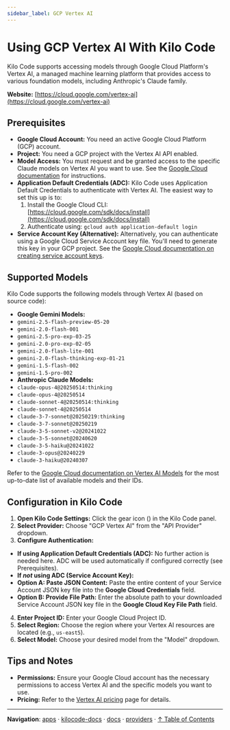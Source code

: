 ```yaml
---
sidebar_label: GCP Vertex AI
---
```


# Using GCP Vertex AI With Kilo Code

Kilo Code supports accessing models through Google Cloud Platform's Vertex AI, a managed machine learning platform that provides access to various foundation models, including Anthropic's Claude family.

**Website:** [https://cloud.google.com/vertex-ai](https://cloud.google.com/vertex-ai)

## Prerequisites

- **Google Cloud Account:** You need an active Google Cloud Platform (GCP) account.
- **Project:** You need a GCP project with the Vertex AI API enabled.
- **Model Access:** You must request and be granted access to the specific Claude models on Vertex AI you want to use. See the [Google Cloud documentation](https://cloud.google.com/vertex-ai/generative-ai/docs/partner-models/use-claude#before_you_begin) for instructions.
- **Application Default Credentials (ADC):** Kilo Code uses Application Default Credentials to authenticate with Vertex AI. The easiest way to set this up is to:
    1.  Install the Google Cloud CLI: [https://cloud.google.com/sdk/docs/install](https://cloud.google.com/sdk/docs/install)
    2.  Authenticate using: `gcloud auth application-default login`
- **Service Account Key (Alternative):** Alternatively, you can authenticate using a Google Cloud Service Account key file. You'll need to generate this key in your GCP project. See the [Google Cloud documentation on creating service account keys](https://cloud.google.com/iam/docs/creating-managing-service-account-keys).

## Supported Models

Kilo Code supports the following models through Vertex AI (based on source code):

- **Google Gemini Models:**
- `gemini-2.5-flash-preview-05-20`
- `gemini-2.0-flash-001`
- `gemini-2.5-pro-exp-03-25`
- `gemini-2.0-pro-exp-02-05`
- `gemini-2.0-flash-lite-001`
- `gemini-2.0-flash-thinking-exp-01-21`
- `gemini-1.5-flash-002`
- `gemini-1.5-pro-002`
- **Anthropic Claude Models:**
- `claude-opus-4@20250514:thinking`
- `claude-opus-4@20250514`
- `claude-sonnet-4@20250514:thinking`
- `claude-sonnet-4@20250514`
- `claude-3-7-sonnet@20250219:thinking`
- `claude-3-7-sonnet@20250219`
- `claude-3-5-sonnet-v2@20241022`
- `claude-3-5-sonnet@20240620`
- `claude-3-5-haiku@20241022`
- `claude-3-opus@20240229`
- `claude-3-haiku@20240307`

Refer to the [Google Cloud documentation on Vertex AI Models](https://cloud.google.com/vertex-ai/generative-ai/docs/learn/models) for the most up-to-date list of available models and their IDs.

## Configuration in Kilo Code

1.  **Open Kilo Code Settings:** Click the gear icon (<Codicon name="gear" />) in the Kilo Code panel.
2.  **Select Provider:** Choose "GCP Vertex AI" from the "API Provider" dropdown.
3.  **Configure Authentication:**

- **If using Application Default Credentials (ADC):** No further action is needed here. ADC will be used automatically if configured correctly (see Prerequisites).
- **If _not_ using ADC (Service Account Key):**
- **Option A: Paste JSON Content:** Paste the entire content of your Service Account JSON key file into the **Google Cloud Credentials** field.
- **Option B: Provide File Path:** Enter the absolute path to your downloaded Service Account JSON key file in the **Google Cloud Key File Path** field.

4.  **Enter Project ID:** Enter your Google Cloud Project ID.
5.  **Select Region:** Choose the region where your Vertex AI resources are located (e.g., `us-east5`).
6.  **Select Model:** Choose your desired model from the "Model" dropdown.

## Tips and Notes

- **Permissions:** Ensure your Google Cloud account has the necessary permissions to access Vertex AI and the specific models you want to use.
- **Pricing:** Refer to the [Vertex AI pricing](https://cloud.google.com/vertex-ai/pricing) page for details.

---

**Navigation**: [apps](../../../../apps/) · [kilocode-docs](../../../apps/kilocode-docs/) · [docs](../../apps/kilocode-docs/docs/) · [providers](../apps/kilocode-docs/docs/providers/) · [↑ Table of Contents](#vertex)
